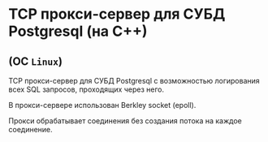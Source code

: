 # TCP прокси-сервер для СУБД Postgresql (на C++)
## (ОС `Linux`)

TCP прокси-сервер для СУБД Postgresql с возможностью логирования всех SQL запросов, проходящих через него. 

В прокси-сервере использован Berkley socket (epoll).

Прокси обрабатывает соединения без создания потока на каждое соединение. 
